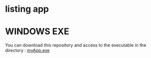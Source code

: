 # listing app

# WINDOWS EXE
You can download this repository and access to the executable in the directory : [myApp.exe](app/dist)
